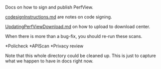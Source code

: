 Docs on how to sign and publish PerfView.  

[codesignInstructions.md](codesignInstructions.md) are notes on code signing.

[UpdatingPerfViewDownload.md](UpdatingPerfViewDownload.md) on how to upload to download center.


When there is more than a bug-fix, you should re-run these scans.

 *Policheck
 *APIScan
 *Privacy review

Note that this whole directory could be cleaned up.   This is just to capture
what we happen to have in docs right now.
